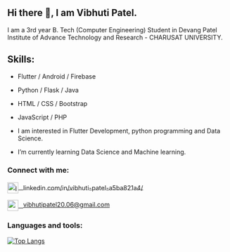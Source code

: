 ## Hi there 👋, I am  Vibhuti Patel.
<!-- ![](https://image.freepik.com/free-vector/programmer-decorative-illustration-isometric-design_23-2148250395.jpg) -->

I am a 3rd year B. Tech (Computer Engineering) Student in Devang Patel Institute of Advance Technology and Research - CHARUSAT UNIVERSITY.

## Skills:
-  Flutter / Android / Firebase
-  Python / Flask / Java
-  HTML / CSS / Bootstrap 
-  JavaScript / PHP 

-  I am interested in Flutter Development, python programming and Data Science. 
-  I’m currently learning Data Science and Machine learning.

### Connect with me:

<a href="linkedin.com/in/vibhuti-patel-a5ba821a4/" style="line-height:25px;vertical-align:middle"><img style="vertical-align:middle;display:inline-block" src='https://cdn1.iconfinder.com/data/icons/logotypes/32/square-linkedin-512.png' alt='linkedin' height='25'> <span style="line-height:25px;vertical-align:middle;"> &ensp;linkedin.com/in/vibhuti-patel-a5ba821a4/</span></a>

<a href="linkedin.com/in/vibhuti-patel-a5ba821a4/" style="line-height:25px;vertical-align:middle"><img style="vertical-align:middle;display:inline-block" src='https://icons.iconarchive.com/icons/cornmanthe3rd/metronome/256/Communication-email-blue-icon.png' alt='email' height='25'>  &ensp;vibhutipatel20.06@gmail.com</a>
</div>

### Languages and tools:

[![Top Langs](https://github-readme-stats.vercel.app/api/top-langs/?username=vibhutipatel222)](https://github.com/anuraghazra/github-readme-stats)

<!--
![GitHub stats](https://github-readme-stats.vercel.app/api?username=vibhutipatel222&show_icons=true)  


![GitHub Activity Graph](https://activity-graph.herokuapp.com/graph?username=vibhutipatel222)  



-->
